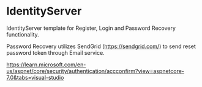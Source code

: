 # IdentityServer

IdentityServer template for Register, Login and Password Recovery functionality. 

Password Recovery utilizes SendGrid (https://sendgrid.com/) to send reset password token through Email service. 

https://learn.microsoft.com/en-us/aspnet/core/security/authentication/accconfirm?view=aspnetcore-7.0&tabs=visual-studio